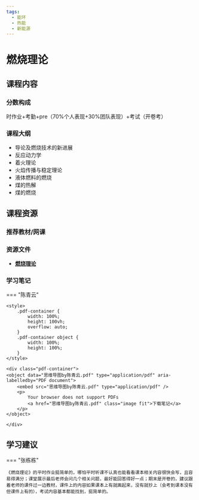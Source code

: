 ```yaml
---
tags:
  - 能环
  - 热能
  - 新能源
---
```


# 燃烧理论

## 课程内容

### 分数构成

时作业+考勤+pre（70%个人表现+30%团队表现）+考试（开卷考）

### 课程大纲

- 导论及燃烧技术的新进展
- 反应动力学
- 着火理论
- 火焰传播与稳定理论
- 液体燃料的燃烧
- 煤的热解
- 煤的燃烧


## 课程资源

### 推荐教材/网课

### 资源文件

- [**燃烧理论**](https://pan.baidu.com/s/1ODzoR83H1Wl7PMEcY3hteQ?pwd=cwxk)

### 学习笔记

=== "陈青云"

    <style>
        .pdf-container {
            width: 100%;
            height: 100vh;
            overflow: auto;
        }
        .pdf-container object {
            width: 100%;
            height: 100%;
        }
    </style>

    <div class="pdf-container">
    <object data="思维导图by陈青云.pdf" type="application/pdf" aria-labelledby="PDF document">
        <embed src="思维导图by陈青云.pdf" type="application/pdf" />
        <p>
            Your browser does not support PDFs
            <a href="思维导图by陈青云.pdf" class="image fit">下载笔记</a>
        </p>
    </object>

    </div>

## 学习建议

=== "张栋栋"

    《燃烧理论》的平时作业挺简单的，哪怕平时听课不认真也能看看课本相关内容很快会写，且容易得满分；课堂展示最后老师会问几个相关问题，最好能回答得好一点；期末是开卷的，建议跟着老师的课件过一边教材，课件上的内容如果课本上有就画起来，没有就抄上（会考到课本没有但课件上有的），考试内容基本都能找到，挺简单的。








